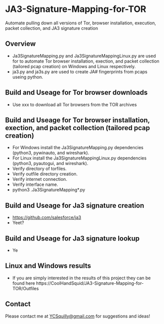 # JA3-Signature-Mapping-for-TOR
Automate pulling down all versions of Tor, browser installation, execution, packet collection, and JA3 signature creation
## Overview
- Ja3SignatureMapping.py and Ja3SignatureMappingLinux.py are used for to automate Tor browser installation, exection, and packet collection (tailored pcap creation) on Windows and Linux respectively.
- ja3.py and ja3s.py are used to create JA# fingerprints from pcaps useing python.
## Build and Useage for Tor browser downloads
- Use xxx to download all Tor browsers from the TOR archives
## Build and Useage for Tor browser installation, exection, and packet collection (tailored pcap creation)
- For Windows install the Ja3SignatureMapping.py dependencies (python3, pywinauto, and wireshark).
- For Linux install the Ja3SignatureMappingLinux.py dependencies (python3, pyautogui, and wireshark).
- Verify directory of torfiles.
- Verify outfile directory creation.
- Verify internet connection.
- Verify interface name.
- python3 .Ja3SignatureMapping*.py
## Build and Useage for Ja3 signature creation
- https://github.com/salesforce/ja3
- Yeet?
## Build and Useage for Ja3 signature lookup
- Ye
## Linux and Windows results
- If you are simply interested in the results of this project they can be found here https://CoolHandSquid/JA3-Signature-Mapping-for-TOR/Outfiles
## Contact
Please contact me at YCSquilly@gmail.com for suggestions and ideas!
